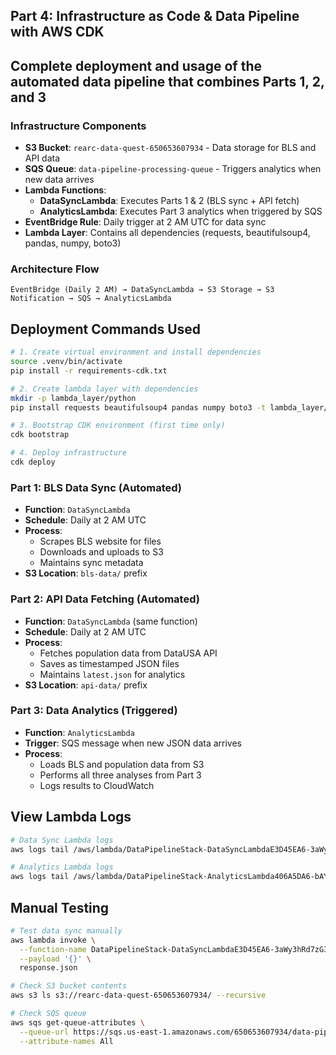 
## **Part 4: Infrastructure as Code & Data Pipeline with AWS CDK**

## Complete deployment and usage of the automated data pipeline that combines Parts 1, 2, and 3

### **Infrastructure Components**
- **S3 Bucket**: `rearc-data-quest-650653607934` - Data storage for BLS and API data
- **SQS Queue**: `data-pipeline-processing-queue` - Triggers analytics when new data arrives
- **Lambda Functions**:
  - **DataSyncLambda**: Executes Parts 1 & 2 (BLS sync + API fetch)
  - **AnalyticsLambda**: Executes Part 3 analytics when triggered by SQS
- **EventBridge Rule**: Daily trigger at 2 AM UTC for data sync
- **Lambda Layer**: Contains all dependencies (requests, beautifulsoup4, pandas, numpy, boto3)

### **Architecture Flow**
```
EventBridge (Daily 2 AM) → DataSyncLambda → S3 Storage → S3 Notification → SQS → AnalyticsLambda
```

## **Deployment Commands Used**

```bash
# 1. Create virtual environment and install dependencies
source .venv/bin/activate
pip install -r requirements-cdk.txt

# 2. Create lambda layer with dependencies
mkdir -p lambda_layer/python
pip install requests beautifulsoup4 pandas numpy boto3 -t lambda_layer/python/

# 3. Bootstrap CDK environment (first time only)
cdk bootstrap

# 4. Deploy infrastructure
cdk deploy
```

### **Part 1: BLS Data Sync (Automated)**
- **Function**: `DataSyncLambda`
- **Schedule**: Daily at 2 AM UTC
- **Process**: 
  - Scrapes BLS website for files
  - Downloads and uploads to S3
  - Maintains sync metadata
- **S3 Location**: `bls-data/` prefix

### **Part 2: API Data Fetching (Automated)**
- **Function**: `DataSyncLambda` (same function)
- **Schedule**: Daily at 2 AM UTC
- **Process**:
  - Fetches population data from DataUSA API
  - Saves as timestamped JSON files
  - Maintains `latest.json` for analytics
- **S3 Location**: `api-data/` prefix

### **Part 3: Data Analytics (Triggered)**
- **Function**: `AnalyticsLambda`
- **Trigger**: SQS message when new JSON data arrives
- **Process**:
  - Loads BLS and population data from S3
  - Performs all three analyses from Part 3
  - Logs results to CloudWatch


## View Lambda Logs
```bash
# Data Sync Lambda logs
aws logs tail /aws/lambda/DataPipelineStack-DataSyncLambdaE3D45EA6-3aWy3hRd7zG3 --follow

# Analytics Lambda logs
aws logs tail /aws/lambda/DataPipelineStack-AnalyticsLambda406A5DA6-bAYQfOZ4HHvp --follow
```

## Manual Testing
```bash
# Test data sync manually
aws lambda invoke \
  --function-name DataPipelineStack-DataSyncLambdaE3D45EA6-3aWy3hRd7zG3 \
  --payload '{}' \
  response.json

# Check S3 bucket contents
aws s3 ls s3://rearc-data-quest-650653607934/ --recursive

# Check SQS queue
aws sqs get-queue-attributes \
  --queue-url https://sqs.us-east-1.amazonaws.com/650653607934/data-pipeline-processing-queue \
  --attribute-names All
```






